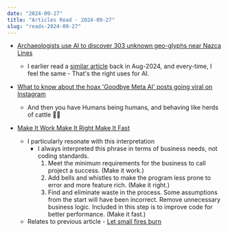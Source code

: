 ```yaml
---
date: "2024-09-27"
title: "Articles Read - 2024-09-27"
slug: "reads-2024-09-27"
---
```




* [Archaeologists use AI to discover 303 unknown geo-glyphs near Nazca Lines][1]
  * I earlier read a [similar article][2] back in Aug-2024, and every-time, I feel the same - That's the right uses for AI.

* [What to know about the hoax 'Goodbye Meta AI' posts going viral on Instagram][3]
  * And then you have Humans being humans, and behaving like herds of cattle 🤦‍♂️

* [Make It Work Make It Right Make It Fast][4]
  * I particularly resonate with this interpretation
    * I always interpreted this phrase in terms of business needs, not coding standards.
      1. Meet the minimum requirements for the business to call project a success. (Make it work.)
      2. Add bells and whistles to make the program less prone to error and more feature rich. (Make it right.)
      3. Find and eliminate waste in the process. Some assumptions from the start will have been incorrect. Remove unnecessary business logic. Included in this step is to improve code for better performance. (Make it fast.)
  * Relates to previous article - [Let small fires burn][5]



  [1]: https://www.theguardian.com/world/2024/sep/26/nazca-lines-peru-new-geoglyphs
  [2]: /reads/reads-2024-08-01/
  [3]: https://abcnews.go.com/GMA/News/hoax-goodbye-meta-ai-posts-viral-instagram/story?id=114118866
  [4]: https://wiki.c2.com/?MakeItWorkMakeItRightMakeItFast#
  [5]: /reads/reads-2024-08-24/
